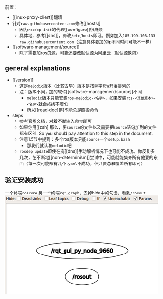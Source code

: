 前置：
- [[linux-proxy-client]]翻墙
- 针对`raw.githubusercontent.com`修改[[hosts]]
  - 因为`rosdep init`的代理[[configure]]很麻烦
  - 具体地，参考[[dns]]，修改`/etc/hosts`即可。例如加入`185.199.108.133 raw.githubusercontent.com`（注意具体要加的ip不同时间可能不一样）
- [[software-management/source]]
  - 除了需要加ros的源，可能还要改默认源为阿里云（默认源缺包）
## general explanations
- [[version]]
  - 这是`melodic`版本（比较古早）版本是按照字母`a`开始排列的
  - 注：版本不同，加的软件[[software-management/source]]不同
    - `melodic`版本只能安装`ros-melodic-<名字>`，如果安装`ros-<其他版本>-<名字>`就会报找不着包
    - 所以[[read-doc]]时不能总是照搬命令
- steps
  - 参考[官网文档](http://wiki.ros.org/melodic/Installation/Ubuntu#Installation)，对着不断输入命令即可
  - 如果你用[[zsh]]那么，要`source`的文件以及需要把`source`语句加到的文件都有区别. So you should pay attention to this step in the document.
  - 注意1.5节中提到：多个ros版本只能`source`一个`setup.bash`
    - 那我们就认准`melodic`吧
  - `rosdep update`即使在有[[dns]]手动解析情况下也可能不成功。你反复多几次，在不断地[[non-determinism]]尝试中，可能就能集齐所有他要的东西（每一次可能都有几个`.yaml`不成功，但只要总和覆盖所有即可）
## 验证安装成功
一个终端`roscore`
另一个终端`rqt_graph`，去掉hide中的勾选，看到`/rosout`
![](installation-rqt-graph.png)